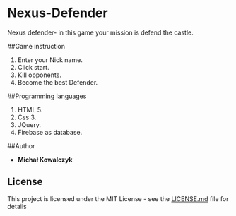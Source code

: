 # Nexus-Defender

Nexus defender- in this game your mission is defend the castle.

##Game instruction
1. Enter your Nick name.
2. Click start.
3. Kill opponents.
4. Become the best Defender.


##Programming languages
1. HTML 5.
2. Css 3.
3. JQuery.
4. Firebase as database.

##Author
* **Michał Kowalczyk**

## License
This project is licensed under the MIT License - see the [LICENSE.md](LICENSE.md) file for details
